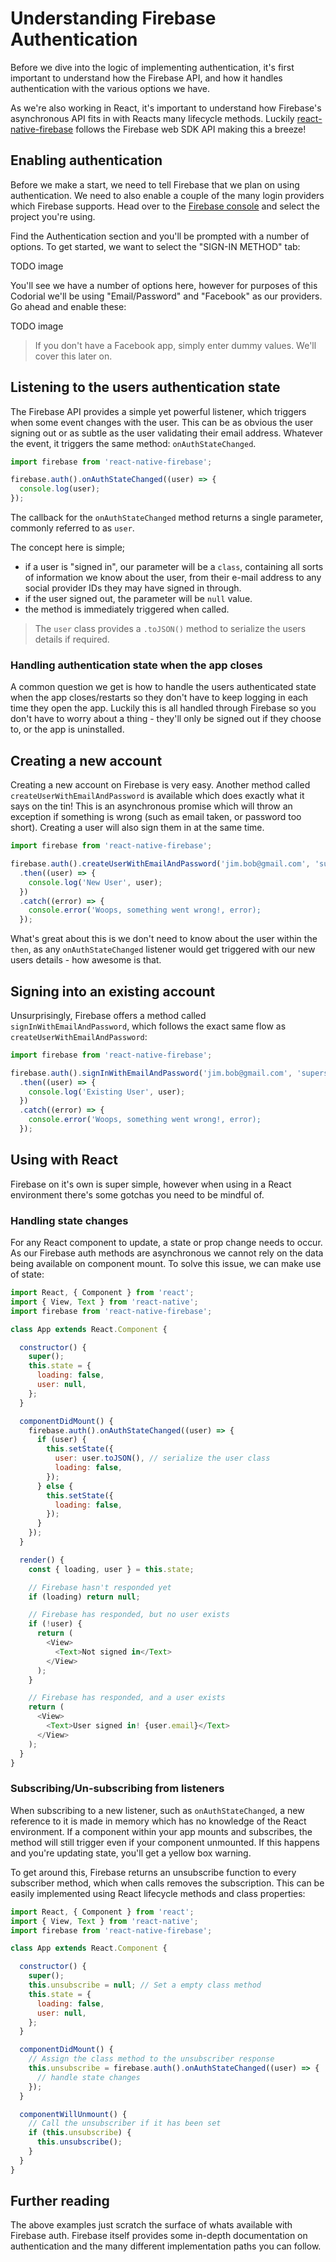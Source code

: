 # Understanding Firebase Authentication

Before we dive into the logic of implementing authentication, it's first important to understand how the Firebase API, and how it handles authentication
with the various options we have.

As we're also working in React, it's important to understand how Firebase's asynchronous API fits in with Reacts many lifecycle methods.
Luckily [react-native-firebase](https://rnfirebase.io) follows the Firebase web SDK API making this a breeze!

## Enabling authentication

Before we make a start, we need to tell Firebase that we plan on using authentication. We need to also enable a couple of the many login providers
which Firebase supports. Head over to the [Firebase console](https://console.firebase.google.com/u/0/) and select the project you're using.

Find the Authentication section and you'll be prompted with a number of options. To get started, we want to select the "SIGN-IN METHOD" tab:

TODO image

You'll see we have a number of options here, however for purposes of this Codorial we'll be using "Email/Password" and "Facebook" as our providers.
Go ahead and enable these:

TODO image

> If you don't have a Facebook app, simply enter dummy values. We'll cover this later on.

## Listening to the users authentication state

The Firebase API provides a simple yet powerful listener, which triggers when some event changes with the user.
This can be as obvious the user signing out or as subtle as the user validating their email address. Whatever the event, it triggers the same method: `onAuthStateChanged`.

```js
import firebase from 'react-native-firebase';

firebase.auth().onAuthStateChanged((user) => {
  console.log(user);
});
```

The callback for the `onAuthStateChanged` method returns a single parameter, commonly referred to as `user`.

The concept here is simple;

- if a user is "signed in", our parameter will be a `class`, containing all sorts of information we know about the user,
from their e-mail address to any social provider IDs they may have signed in through.
- if the user signed out, the parameter will be `null` value.
- the method is immediately triggered when called.

> The `user` class provides a `.toJSON()` method to serialize the users details if required.

### Handling authentication state when the app closes

A common question we get is how to handle the users authenticated state when the app closes/restarts so they don't have to keep logging in each
time they open the app. Luckily this is all handled through Firebase so you don't have to worry about a thing - they'll only be signed out if they
choose to, or the app is uninstalled.

## Creating a new account

Creating a new account on Firebase is very easy. Another method called `createUserWithEmailAndPassword` is available which does exactly what it
says on the tin! This is an asynchronous promise which will throw an exception if something is wrong (such as email taken, or password too short).
Creating a user will also sign them in at the same time.

```js
import firebase from 'react-native-firebase';

firebase.auth().createUserWithEmailAndPassword('jim.bob@gmail.com', 'supersecret!')
  .then((user) => {
    console.log('New User', user);
  })
  .catch((error) => {
    console.error('Woops, something went wrong!, error);
  });
```

What's great about this is we don't need to know about the user within the `then`, as any `onAuthStateChanged` listener would get triggered with our new
users details - how awesome is that.

## Signing into an existing account

Unsurprisingly, Firebase offers a method called `signInWithEmailAndPassword`, which follows the exact same flow as `createUserWithEmailAndPassword`:

```js
import firebase from 'react-native-firebase';

firebase.auth().signInWithEmailAndPassword('jim.bob@gmail.com', 'supersecret!')
  .then((user) => {
    console.log('Existing User', user);
  })
  .catch((error) => {
    console.error('Woops, something went wrong!, error);
  });
```

## Using with React

Firebase on it's own is super simple, however when using in a React environment there's some gotchas you need to be mindful of.

### Handling state changes

For any React component to update, a state or prop change needs to occur. As our Firebase auth methods are asynchronous we cannot rely on
the data being available on component mount. To solve this issue, we can make use of state:

```js
import React, { Component } from 'react';
import { View, Text } from 'react-native';
import firebase from 'react-native-firebase';

class App extends React.Component {

  constructor() {
    super();
    this.state = {
      loading: false,
      user: null,
    };
  }

  componentDidMount() {
    firebase.auth().onAuthStateChanged((user) => {
      if (user) {
        this.setState({
          user: user.toJSON(), // serialize the user class
          loading: false,
        });
      } else {
        this.setState({
          loading: false,
        });
      }
    });
  }

  render() {
    const { loading, user } = this.state;

    // Firebase hasn't responded yet
    if (loading) return null;

    // Firebase has responded, but no user exists
    if (!user) {
      return (
        <View>
          <Text>Not signed in</Text>
        </View>
      );
    }

    // Firebase has responded, and a user exists
    return (
      <View>
        <Text>User signed in! {user.email}</Text>
      </View>
    );
  }
}
```

### Subscribing/Un-subscribing from listeners

When subscribing to a new listener, such as `onAuthStateChanged`, a new reference to it is made in memory which has no knowledge of the
React environment. If a component within your app mounts and subscribes, the method will still trigger even if your component unmounted.
If this happens and you're updating state, you'll get a yellow box warning.

To get around this, Firebase returns an unsubscribe function to every subscriber method, which when calls removes the subscription.
This can be easily implemented using React lifecycle methods and class properties:

```js
import React, { Component } from 'react';
import { View, Text } from 'react-native';
import firebase from 'react-native-firebase';

class App extends React.Component {

  constructor() {
    super();
    this.unsubscribe = null; // Set a empty class method
    this.state = {
      loading: false,
      user: null,
    };
  }

  componentDidMount() {
    // Assign the class method to the unsubscriber response
    this.unsubscribe = firebase.auth().onAuthStateChanged((user) => {
      // handle state changes
    });
  }

  componentWillUnmount() {
    // Call the unsubscriber if it has been set
    if (this.unsubscribe) {
      this.unsubscribe();
    }
  }
}
```

## Further reading

The above examples just scratch the surface of whats available with Firebase auth. Firebase itself provides some in-depth documentation
on authentication and the many different implementation paths you can follow.
